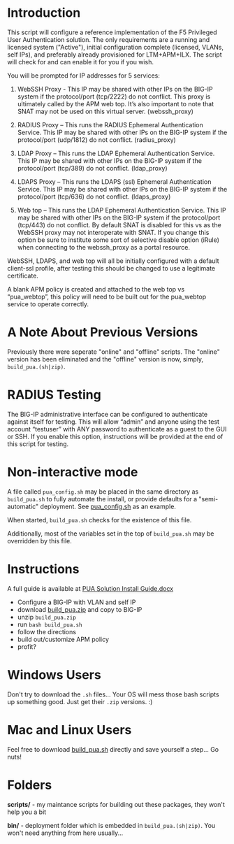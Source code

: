 # Introduction

This script will configure a reference implementation of the F5 Privileged User Authentication
solution. The only requirements are a running and licensed system ("Active"), initial configuration complete (licensed, VLANs, self IPs), and preferably already provisioned for LTM+APM+ILX. The script will check for and can enable it for you if you wish.

You will be prompted for IP addresses for 5 services:

1. WebSSH Proxy - This IP may be shared with other IPs on the BIG-IP system if the protocol/port (tcp/2222) do not conflict. This proxy is ultimately called by the APM web top. It’s also important to note that SNAT may not be used on this virtual server. (webssh_proxy)

2. RADIUS Proxy – This runs the RADIUS Ephemeral Authentication Service. This IP may be shared with other IPs on the BIG-IP system if the protocol/port (udp/1812) do not conflict. (radius_proxy)

3. LDAP Proxy – This runs the LDAP Ephemeral Authentication Service. This IP may be shared with other IPs on the BIG-IP system if the protocol/port (tcp/389) do not conflict. (ldap_proxy)

4. LDAPS Proxy – This runs the LDAPS (ssl) Ephemeral Authentication Service. This IP may be shared with other IPs on the BIG-IP system if the protocol/port (tcp/636) do not conflict. (ldaps_proxy)

5. Web top – This runs the LDAP Ephemeral Authentication Service. This IP may be shared with other IPs on the BIG-IP system if the protocol/port (tcp/443) do not conflict. By default SNAT is disabled for this vs as the WebSSH proxy may not interoperate with SNAT. If you change this option be sure to institute some sort of selective disable option (iRule) when connecting to the webssh_proxy as a portal resource.

WebSSH, LDAPS, and web top will all be initially configured with a default client-ssl profile, after testing this should be changed to use a legitimate certificate.

A blank APM policy is created and attached to the web top vs “pua_webtop”, this policy will need to be built out for the pua_webtop service to operate correctly.

# A Note About Previous Versions
Previously there were seperate "online" and "offline" scripts. The "online" version has been eliminated and the "offline" version is now, simply, `build_pua.(sh|zip)`.

# RADIUS Testing

The BIG-IP administrative interface can be configured to authenticate against itself for testing. This will allow “admin” and anyone using the test account “testuser” with ANY password to authenticate as a guest to the GUI or SSH. If you enable this option, instructions will be provided at the end of this script for testing.

# Non-interactive mode
A file called `pua_config.sh` may be placed in the same directory as `build_pua.sh` to fully automate the install, or provide defaults for a "semi-automatic" deployment. See [pua_config.sh](https://github.com/billchurch/f5-pua/blob/master/pua_config.sh) as an example.

When started, `build_pua.sh` checks for the existence of this file.

Additionally, most of the variables set in the top of `build_pua.sh` may be overridden by this file.

# Instructions
A full guide is available at [PUA Solution Install Guide.docx](https://raw.githubusercontent.com/billchurch/f5-pua/master/docs/PUA%20Solution%20Install%20Guide.docx)

- Configure a BIG-IP with VLAN and self IP
- download [build_pua.zip](https://github.com/billchurch/f5-pua/blob/master/build.zip) and copy to BIG-IP
- unzip `build_pua.zip`
- run `bash build_pua.sh`
- follow the directions
- build out/customize APM policy
- profit?

# Windows Users

Don't try to download the `.sh` files... Your OS will mess those bash scripts up something good. Just get their `.zip` versions. :)

# Mac and Linux Users

Feel free to download [build_pua.sh](https://github.com/billchurch/f5-pua/blob/master/bin/build_pua.sh) directly and save yourself a step... Go nuts!

# Folders
**scripts/** - my maintance scripts for building out these packages, they won't help you a bit

**bin/** - deployment folder which is embedded in `build_pua.(sh|zip)`. You won't need anything from here usually...
